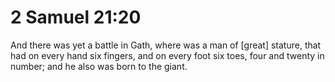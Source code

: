 # 2 Samuel 21:20

And there was yet a battle in Gath, where was a man of [great] stature, that had on every hand six fingers, and on every foot six toes, four and twenty in number; and he also was born to the giant.